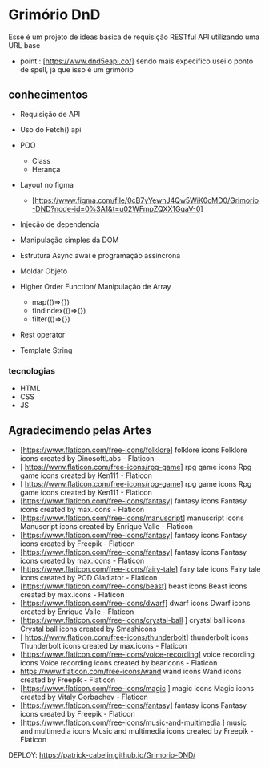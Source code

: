 
# Grimório DnD
 
 Esse é um projeto de ideas básica de requisição RESTful API utilizando uma URL base 

- point : [https://www.dnd5eapi.co/]
sendo mais expecifico usei o ponto de spell, já que isso é um grimório 

## conhecimentos 

- Requisição de API
- Uso do Fetch() api
- POO 
    - Class
    - Herança
- Layout no figma 
    - [https://www.figma.com/file/0cB7yYewnJ4Qw5WiK0cMD0/Grimorio-DND?node-id=0%3A1&t=u02WFmpZQXX1GqaV-0]

- Injeção de dependencia 
- Manipulação simples da DOM
- Estrutura Async awai e programação assíncrona
- Moldar Objeto 
- Higher Order Function/ Manipulação de Array
    - map(()=>{})
    - findIndex(()=>{})
    - filter(()=>{})
- Rest operator
- Template String 
### tecnologias 

- HTML
- CSS
- JS

## Agradecimendo pelas Artes
- [https://www.flaticon.com/free-icons/folklore]  folklore icons  Folklore icons created by DinosoftLabs - Flaticon
- [ https://www.flaticon.com/free-icons/rpg-game]  rpg game icons  Rpg game icons created by Ken111 - Flaticon
- [ https://www.flaticon.com/free-icons/rpg-game]  rpg game icons  Rpg game icons created by Ken111 - Flaticon
-  [https://www.flaticon.com/free-icons/fantasy]  fantasy icons  Fantasy icons created by max.icons - Flaticon
-  [https://www.flaticon.com/free-icons/manuscript]  manuscript icons  Manuscript icons created by Enrique Valle - Flaticon
-  [https://www.flaticon.com/free-icons/fantasy]  fantasy icons  Fantasy icons created by Freepik - Flaticon
-  [https://www.flaticon.com/free-icons/fantasy]  fantasy icons  Fantasy icons created by max.icons - Flaticon
-  [https://www.flaticon.com/free-icons/fairy-tale]  fairy tale icons  Fairy tale icons created by POD Gladiator - Flaticon
-  [https://www.flaticon.com/free-icons/beast]  beast icons  Beast icons created by max.icons - Flaticon
-  [https://www.flaticon.com/free-icons/dwarf]  dwarf icons  Dwarf icons created by Enrique Valle - Flaticon
-  [https://www.flaticon.com/free-icons/crystal-ball ] crystal ball icons  Crystal ball icons created by Smashicons 
- [ https://www.flaticon.com/free-icons/thunderbolt]  thunderbolt icons  Thunderbolt icons created by max.icons - Flaticon
-  [https://www.flaticon.com/free-icons/voice-recording]  voice recording icons  Voice recording icons created by bearicons - Flaticon
- https://www.flaticon.com/free-icons/wand  wand icons  Wand icons created by Freepik - Flaticon 
- [https://www.flaticon.com/free-icons/magic ] magic icons  Magic icons created by Vitaly Gorbachev - Flaticon
- [https://www.flaticon.com/free-icons/fantasy]  fantasy icons  Fantasy icons created by Freepik - Flaticon
- [https://www.flaticon.com/free-icons/music-and-multimedia ] music and multimedia icons  Music and multimedia icons created by Freepik - Flaticon


DEPLOY: https://patrick-cabelin.github.io/Grimorio-DND/
